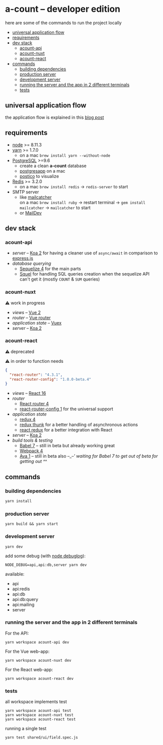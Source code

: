 # a-count – developer edition

here are some of the commands to run the project locally

<!-- START doctoc generated TOC please keep comment here to allow auto update -->
<!-- DON'T EDIT THIS SECTION, INSTEAD RE-RUN doctoc TO UPDATE -->

- [universal application flow](#universal-application-flow)
- [requirements](#requirements)
- [dev stack](#dev-stack)
  - [acount-api](#acount-api)
  - [acount-nuxt](#acount-nuxt)
  - [acount-react](#acount-react)
- [commands](#commands)
  - [building dependencies](#building-dependencies)
  - [production server](#production-server)
  - [development server](#development-server)
  - [running the server and the app in 2 different terminals](#running-the-server-and-the-app-in-2-different-terminals)
  - [tests](#tests)

<!-- END doctoc generated TOC please keep comment here to allow auto update -->

## universal application flow

the application flow is explained in this [blog post](https://hiswe.github.io/2018/08-universal-application/)

## requirements

- [node](http://nodejs.org/download/) >= 8.11.3
- [yarn](https://yarnpkg.com/lang/en/) >= 1.7.0
  - on a mac `brew install yarn --without-node`
- [PostgreSQL](https://www.postgresql.org/) >=9.6
  - create a clean **a-count** database
  - [postgresapp](http://postgresapp.com/) on a mac
  - [postico](https://eggerapps.at/postico/) to visualize
- [Redis](https://redis.io/) >= 3.2.0
  - on a mac `brew install redis` → `redis-server` to start
- SMTP server
  - like [mailcatcher](https://mailcatcher.me/)  
    on a mac `brew install ruby` → restart terminal → `gem install mailcatcher` → `mailcatcher` to start
  - or [MailDev](https://github.com/djfarrelly/MailDev)

## dev stack

### acount-api

- _server_ – [Koa 2](http://koajs.com/) for having a cleaner use of `async/await` in comparison to [express.js](https://expressjs.com/)
- _database querying_
  - [Sequelize 4](http://docs.sequelizejs.com/) for the main parts
  - [Squel](https://hiddentao.com/squel/) for handling SQL queries creation when the sequelize API can't get it (mostly `COUNT` & `SUM` queries)

### acount-nuxt

⚠️ work in progress

- _views_ – [Vue 2](https://vuejs.org/)
- _router_ – [Vue router](https://router.vuejs.org/)
- _application state_ – [Vuex](https://vuex.vuejs.org/)
- _server_ – [Koa 2](http://koajs.com/)

### acount-react

⚠️ deprecated

⚠️ in order to function needs

```json
{
  "react-router": "4.3.1",
  "react-router-config": "1.0.0-beta.4"
}
```

- _views_ – [React 16](https://reactjs.org/)
- _router_
  - [React router 4](https://reacttraining.com/react-router/)
  - [react-router-config 1](https://www.npmjs.com/package/react-router-config) for the universal support
- _application state_
  - [redux 4](https://redux.js.org/)
  - [redux thunk](https://www.npmjs.com/package/redux-thunk) for a better handling of asynchronous actions
  - [react redux](https://github.com/reactjs/react-redux) for a better integration with React
- _server_ – [Koa 2](http://koajs.com/)
- _build tools & testing_
  - [Babel 7](http://babeljs.io/) – still in beta but already working great
  - [Webpack 4](https://webpack.js.org/)
  - [Ava 1](https://github.com/avajs/ava) – still in beta also –\__–' waiting for Babel 7 to get out of beta for getting out ^_^

## commands

### building dependencies

```sh
yarn install
```

### production server

```
yarn build && yarn start
```

### development server

```
yarn dev
```

add some debug (with [node debuglog](https://nodejs.org/dist/latest-v8.x/docs/api/util.html#util_util_debuglog_section)):

```
NODE_DEBUG=api,api:db,server yarn dev
```

available:

- api
- api:redis
- api:db
- api:db:query
- api:mailing
- server

### running the server and the app in 2 different terminals

For the API:

```
yarn workspace acount-api dev
```

For the Vue web-app:

```
yarn workspace acount-nuxt dev
```

For the React web-app:

```
yarn workspace acount-react dev
```

### tests

all workspace implements test

```
yarn workspace acount-api test
yarn workspace acount-nuxt test
yarn workspace acount-react test
```

running a single test

```
yarn test shared/ui/field.spec.js
```
